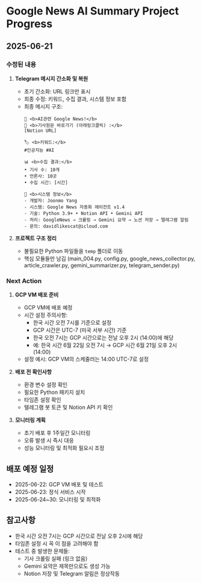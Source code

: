 # Google News AI Summary Project Progress

## 2025-06-21
### 수정된 내용
1. **Telegram 메시지 간소화 및 복원**
   - 초기 간소화: URL 링크만 표시
   - 최종 수정: 키워드, 수집 결과, 시스템 정보 포함
   - 최종 메시지 구조:
     ```
     📰 <b>AI관련 Google News!</b>
     🔗 <b>기사원문 바로가기 (아래링크클릭) :</b>
     [Notion URL]
     
     🏷️ <b>키워드:</b>
     #인공지능 #AI
     
     📊 <b>수집 결과:</b>
     • 기사 수: 10개
     • 언론사: 10곳
     • 수집 시간: [시간]
     
     🤖 <b>시스템 정보</b>
     - 개발자: Joonmo Yang
     - 시스템: Google News 자동화 에이전트 v1.4
     - 기술: Python 3.9+ • Notion API • Gemini API
     - 처리: GoogleNews → 크롤링 → Gemini 요약 → 노션 저장 → 텔레그램 알림
     - 문의: davidlikescat@icloud.com
     ```

2. **프로젝트 구조 정리**
   - 불필요한 Python 파일들을 `temp` 폴더로 이동
   - 핵심 모듈들만 남김 (main_004.py, config.py, google_news_collector.py, article_crawler.py, gemini_summarizer.py, telegram_sender.py)

### Next Action
1. **GCP VM 배포 준비**
   - GCP VM에 배포 예정
   - 시간 설정 주의사항:
     - 한국 시간 오전 7시를 기준으로 설정
     - GCP 시간은 UTC-7 (미국 서부 시간) 기준
     - 한국 오전 7시는 GCP 시간으로는 전날 오후 2시 (14:00)에 해당
     - 예: 한국 시간 6월 22일 오전 7시 → GCP 시간 6월 21일 오후 2시 (14:00)
   - 설정 예시: GCP VM의 스케줄러는 14:00 UTC-7로 설정

2. **배포 전 확인사항**
   - 환경 변수 설정 확인
   - 필요한 Python 패키지 설치
   - 타임존 설정 확인
   - 텔레그램 봇 토큰 및 Notion API 키 확인

3. **모니터링 계획**
   - 초기 배포 후 1주일간 모니터링
   - 오류 발생 시 즉시 대응
   - 성능 모니터링 및 최적화 필요시 조정

## 배포 예정 일정
- 2025-06-22: GCP VM 배포 및 테스트
- 2025-06-23: 정식 서비스 시작
- 2025-06-24~30: 모니터링 및 최적화

## 참고사항
- 한국 시간 오전 7시는 GCP 시간으로 전날 오후 2시에 해당
- 타임존 설정 시 꼭 이 점을 고려해야 함
- 테스트 중 발생한 문제들:
  - 기사 크롤링 실패 (링크 없음)
  - Gemini 요약은 제목만으로도 생성 가능
  - Notion 저장 및 Telegram 알림은 정상작동